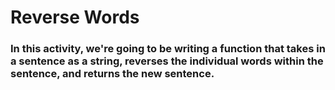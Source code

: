 # Reverse Words

### In this activity, we're going to be writing a function that takes in a sentence as a string, reverses the individual words within the sentence, and returns the new sentence.
